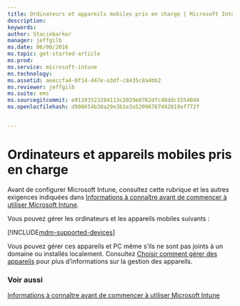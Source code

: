 ```yaml
---
title: Ordinateurs et appareils mobiles pris en charge | Microsoft Intune
description: 
keywords: 
author: Staciebarker
manager: jeffgilb
ms.date: 06/08/2016
ms.topic: get-started-article
ms.prod: 
ms.service: microsoft-intune
ms.technology: 
ms.assetid: aeeccfa4-0f14-447e-a3df-c8435c8a4bb2
ms.reviewer: jeffgilb
ms.suite: ems
ms.sourcegitcommit: e91193523284113c2029e0762dfc48ddc15540d4
ms.openlocfilehash: d908654b30a29e3b1e3a52096767d42019af772f


---
```


# Ordinateurs et appareils mobiles pris en charge

Avant de configurer Microsoft Intune, consultez cette rubrique et les autres exigences indiquées dans [Informations à connaître avant de commencer à utiliser Microsoft Intune](what-to-know-before-you-start-microsoft-intune.md). 

Vous pouvez gérer les ordinateurs et les appareils mobiles suivants :

[!INCLUDE[mdm-supported-devices](../includes/mdm-supported-devices.md)] 

Vous pouvez gérer ces appareils et PC même s’ils ne sont pas joints à un domaine ou installés localement. Consultez [Choisir comment gérer des appareils](/Intune/get-started/choose-how-to-manage-devices) pour plus d’informations sur la gestion des appareils.


### Voir aussi
[Informations à connaître avant de commencer à utiliser Microsoft Intune](what-to-know-before-you-start-microsoft-intune.md)


<!--HONumber=Jul16_HO2-->


